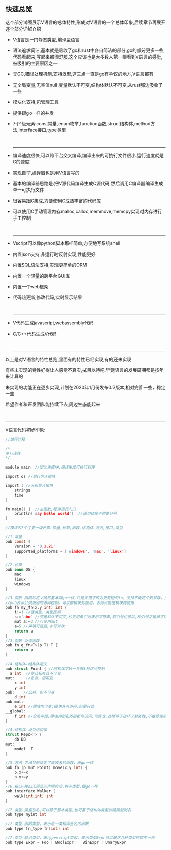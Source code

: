 ## 快速总览

这个部分试图展示V语言的总体特性,形成对V语言的一个总体印象,后续章节再展开逐个部分详细介绍

- V语言是一门静态类型,编译型语言

- 语法追求简洁,基本就是吸收了go和rust中各自简洁的部分,go的部分更多一些,代码看起来,写起来都很舒服,这个应该也是大多数人第一眼看到V语言的感觉,被吸引的主要原因之一

- 无GC,错误处理机制,支持泛型,这三点一直是go有争议的地方,V语言都有

- 无全局变量,无空值null,变量默认不可变,结构体默认不可变,从rust那边吸收了一些

- 模块化支持,包管理工具

- 提供跟go一样的并发

- 7个1级元素:const常量,enum枚举,function函数,struct结构体,method方法,interface接口,type类型

  ​	

  ------

  

- 编译速度很快,可以跨平台交叉编译,编译出来的可执行文件很小,运行速度就是C的速度

- 实现自举,编译器也是用V语言写的

- 基本的编译器思路是:把V源代码编译生成C源代码,然后调用C编译器编译生成单一可执行文件

- 很容易跟C集成,方便使用C成熟丰富的代码库

- 可以使用C手动管理内存malloc,calloc,memmove,memcpy实现对内存进行手工控制

  ​	

  ------

  

- Vscript可以像python脚本那样简单,方便地写系统shell

- 内置json支持,非运行时反射实现,性能更好

- 内置SQL语法支持,实现更简单的ORM

- 内置一个轻量的跨平台GUI库

- 内置一个web框架

- 代码热更新,修改代码,实时显示结果

  ​	

  ------

  

- V代码生成javascript,webassembly代码

- C/C++代码生成V代码

  ​	

  ------

  

以上是对V语言的特性总览,里面有的特性已经实现,有的还未实现

有些未实现的特性好得让人感觉不真实,拭目以待吧,毕竟语言的发展周期都是按年来计算的

未实现的功能正在逐步实现,计划在2020年1月份发布0.2版本,相对完善一些，稳定一些

希望作者和开发团队能持续下去,周边生态能起来

​	

------

V语言代码初步印象:

```c
//单行注释

/*
多行注释
*/

module main  //定义主模块,编译生成可执行程序

import os //单行导入模块

import ( //分组导入模块
    strings
    time
)

fn main() {  //主函数,程序运行入口
    println('say hello world')  //语句结尾不需要分号
}

//模块内7个主要一级元素:常量,枚举,函数,结构体,方法,接口,类型

//1.常量
pub const (
	Version = '0.1.21'
	supported_platforms = ['windows', 'mac', 'linux']
)

//2.枚举
pub enum OS {
	mac
	linux
	windows
}

//3.函数-函数的定义风格基本跟go一样,只是关键字改为更简短的fn，支持不确定个数参数，支持多返回值
//pub表示公共级别的访问控制，可以被模块外使用，否则只能在模块内使用
pub fn my_fn(x,y int) int {
    i:=1 //强类型，类型推断
    s:='abc' //变量默认不可变,约定用单引号表示字符串,双引号也可以,反引号才是单字符
    mut a:=3 //可变用mut
    a=5 //声明可变后,才可修改
    return a
}
//3.函数-泛型函数
pub fn g_fn<T>(p T) T {
    return p
}

//4.结构体-结构体定义
pub struct Point { //结构体字段一共有5种访问控制
  a int  //默认私有且不可变
mut:     //私有，但可变
	x int
	y int
pub:    //公共，但不可变
	d int 
pub mut:
    e int //模块内可变;模块外可访问,但是只读
__global:
	f int //全局字段,模块内部和外部都可访问,可修改,这样等于破坏了封装性,不推荐使用
}

//4.结构体-泛型结构体
struct Repo<T> {
	db DB
mut:
	model  T
}

//5.方法-方法只是指定了接收者的函数，跟go一样
pub fn (p mut Point) move(x,y int) {
    p.x+=x
    p.y+=y
}
//6.接口-接口无须显示声明实现,鸭子类型,跟go一样
pub interface Walker {
    walk(int,int) int
}

//7.类型-类型别名,可以基于基本类型,也可基于结构体类型创建类型别名
pub type myint int

//7.类型-函数类型，表示这一类相同签名的函数
pub type fn_type fn(int) int

//7.类型-联合类型，跟typescript类似，表示类型Expr可以是这几种类型的其中一种
pub type Expr = Foo | BoolExpr |  BinExpr | UnaryExpr

```

